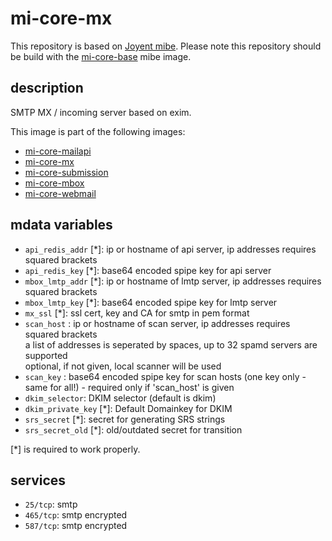 # mi-core-mx

This repository is based on [Joyent mibe](https://github.com/joyent/mibe). Please note this repository should be build with the [mi-core-base](https://github.com/skylime/mi-core-base) mibe image.

## description

SMTP MX / incoming server based on exim.

This image is part of the following images:

- [mi-core-mailapi](https://github.com/skylime/mi-core-mailapi)
- [mi-core-mx](https://github.com/skylime/mi-core-mx)
- [mi-core-submission](https://github.com/skylime/mi-core-submission)
- [mi-core-mbox](https://github.com/skylime/mi-core-mbox)
- [mi-core-webmail](://github.com/skylime/mi-core-webmail)

## mdata variables

- `api_redis_addr` [*]: ip or hostname of api server, ip addresses requires squared brackets
- `api_redis_key` [*]: base64 encoded spipe key for api server
- `mbox_lmtp_addr` [*]: ip or hostname of lmtp server, ip addresses requires squared brackets
- `mbox_lmtp_key` [*]: base64 encoded spipe key for lmtp server
- `mx_ssl` [*]: ssl cert, key and CA for smtp in pem format
- `scan_host` : ip or hostname of scan server, ip addresses requires squared brackets<br /> a list of addresses is seperated by spaces, up to 32 spamd servers are supported<br /> optional, if not given, local scanner will be used
- `scan_key` : base64 encoded spipe key for scan hosts (one key only - same for all!) - required only if 'scan_host' is given
- `dkim_selector`: DKIM selector (default is dkim)
- `dkim_private_key` [*]: Default Domainkey for DKIM
- `srs_secret` [*]: secret for generating SRS strings
- `srs_secret_old` [*]: old/outdated secret for transition

[*] is required to work properly.

## services

- `25/tcp`: smtp
- `465/tcp`: smtp encrypted
- `587/tcp`: smtp encrypted
